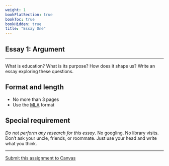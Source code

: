 ```yaml
---
weight: 1
bookFlatSection: true
bookToc: true
bookHidden: true
title: "Essay One"
---
```


## Essay 1: Argument

---

What is education? What is its purpose? How does it shape us? Write an essay exploring these questions.

## Format and length

- No more than 3 pages
- Use the [MLA](/resources/open-handbook/chapter-11-mla/) format

## Special requirement

*Do not perform any research for this essay*. No googling. No library visits. Don’t ask your uncle, friends, or roommate. Just use your head and write what you think.

---

<i class="fa fa-cloud-upload-alt"></i> [Submit this assignment to Canvas](https://canvas.dartmouth.edu)
